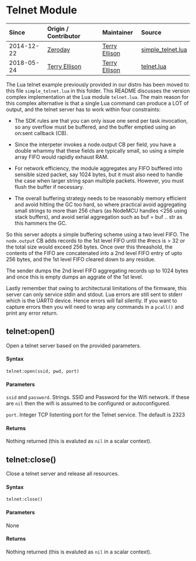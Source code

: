 # Telnet Module

| Since  | Origin / Contributor  | Maintainer  | Source  |
| :----- | :-------------------- | :---------- | :------ |
| 2014-12-22 | [Zeroday](https://github.com/funshine) |  [Terry Ellison](https://github.com/TerryE) | [simple_telnet.lua](./simple_telnet.lua) |
| 2018-05-24 | [Terry Ellison](https://github.com/TerryE) |  [Terry Ellison](https://github.com/TerryE) | [telnet.lua](./telnet.lua) |


The Lua telnet example previously provided in our distro has been moved to this 
file `simple_telnet.lua` in this folder. This README discusses the version complex 
implementation at the Lua module `telnet.lua`.  The main reason for this complex
alternative is that a single Lua command can produce a LOT of output, and the 
telnet server has to work within four constraints:

-  The SDK rules are that you can only issue one send per task invocation, so any 
overflow must be buffered, and the buffer emptied using an on:sent callback (CB).

-  Since the interpeter invokes a node.output CB per field, you have a double whammy 
that these fields are typically small, so using a simple array FIFO would rapidly 
exhaust RAM.

-  For network efficiency, the module aggregates any FIFO buffered into sensible
sized packet, say 1024 bytes, but it must also need to handle the case when larger
string span multiple packets. However, you must flush the buffer if necessary.

-  The overall buffering strategy needs to be reasonably memory efficient and avoid
hitting the GC too hard, so where practical avoid aggregating small strings to more 
than 256 chars (as NodeMCU handles \<256 using stack buffers), and avoid serial
aggregation such as buf = buf .. str as this hammers the GC.
 
So this server adopts a simple buffering scheme using a two level FIFO. The 
`node.output` CB adds records to the 1st level FIFO until the #recs is \> 32 or the 
total size would exceed 256 bytes. Once over this threashold, the contents of the 
FIFO are concatenated into a 2nd level FIFO entry of upto 256 bytes, and the 1st 
level FIFO cleared down to any residue.

The sender dumps the 2nd level FIFO aggregating records up to 1024 bytes and once this
is empty dumps an aggrate of the 1st level.

Lastly remember that owing to architectural limitations of the firmware, this server
can only service stdin and stdout.  Lua errors are still sent to stderr which is
the UART0 device.  Hence errors will fail silently.  If you want to capture 
errors then you will need to wrap any commands in a `pcall()` and print any
error return.

## telnet:open()

Open a telnet server based on the provided parameters.

#### Syntax

`telnet:open(ssid, pwd, port)`

#### Parameters

`ssid` and `password`.  Strings.  SSID and Password for the Wifi network.  If these are 
`nil` then the wifi is assumed to be configured or autoconfigured.

`port`.  Integer TCP listenting port for the Telnet service.  The default is 2323
 
#### Returns

Nothing returned (this is evaluted as `nil` in a scalar context).

## telnet:close()

Close a telnet server and release all resources.

#### Syntax

`telnet:close()`

#### Parameters

None

#### Returns

Nothing returned (this is evaluted as `nil` in a scalar context).
